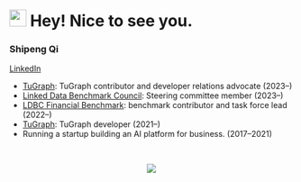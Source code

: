 <h1><img src="https://emojis.slackmojis.com/emojis/images/1531849430/4246/blob-sunglasses.gif?1531849430" width="30"/> Hey! Nice to see you.</h1>

### Shipeng Qi

[LinkedIn](https://www.linkedin.com/in/qishipeng/)

* [TuGraph](https://github.com/TuGraph-family/tugraph-db): TuGraph contributor and developer relations advocate (2023–)
* [Linked Data Benchmark Council](https://github.com/ldbc/): Steering committee member (2023–)
* [LDBC Financial Benchmark](https://github.com/ldbc/ldbc_finbench_docs): benchmark contributor and task force lead (2022–)
* [TuGraph](https://www.tugraph.org/): TuGraph developer (2021–)
* Running a startup building an AI platform for business. (2017–2021)

<br>
<p align="center">
    <img id="preview" src="https://github-readme-stats.vercel.app/api?username=qishipengqsp&show_icons=true&theme=vue&hide=stars">
</p>


<!--
**qishipengqsp/qishipengqsp** is a ✨ _special_ ✨ repository because its `README.md` (this file) appears on your GitHub profile.

Here are some ideas to get you started:

- 🔭 I’m currently working on ...
- 🌱 I’m currently learning ...
- 👯 I’m looking to collaborate on ...
- 🤔 I’m looking for help with ...
- 💬 Ask me about ...
- 📫 How to reach me: ...
- 😄 Pronouns: ...
- ⚡ Fun fact: ...
-->  
